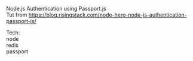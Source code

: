 Node.js Authentication using Passport.js  
Tut from https://blog.risingstack.com/node-hero-node-js-authentication-passport-js/  

Tech:  
node  
redis  
passport  
